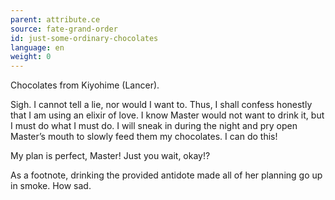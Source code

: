 ```yaml
---
parent: attribute.ce
source: fate-grand-order
id: just-some-ordinary-chocolates
language: en
weight: 0
---
```


Chocolates from Kiyohime (Lancer).

Sigh. I cannot tell a lie, nor would I want to.
Thus, I shall confess honestly that I am using an elixir of love.
I know Master would not want to drink it, but I must do what I must do.
I will sneak in during the night and pry open Master’s mouth to slowly feed them my chocolates. I can do this!

My plan is perfect, Master!
Just you wait, okay!?

As a footnote, drinking the provided antidote made all of her planning go up in smoke. How sad.
